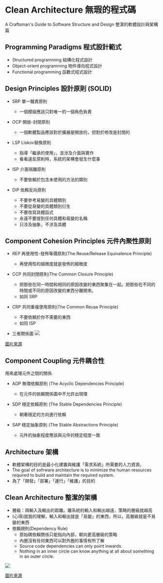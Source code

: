 Clean Architecture 無瑕的程式碼
===

A Craftsman's Guide to Software Structure and Design 整潔的軟體設計與架構篇

Programming Paradigms 程式設計範式
---
* Structured programming 結構化程式設計
* Object-orient programming 物件導向程式設計
* Functional programming 函數式程式設計

Design Principles 設計原則 (SOLID)
---

- SRP 單一職責原則
    * 一個模組應該只對唯一的一個角色負責

- OCP 開放-封閉原則
    * 一個軟體製品應該對於擴展是開放的，但對於修改是封閉的

- LSP Liskov替換原則
    * 指導「繼承的使用」，並涉及介面與實作
    * 看看違反原則時，系統的架構會發生什麼事

- ISP 介面隔離原則
    * 不要依賴於包含未使用的方法的類別

- DIP 依賴反向原則
    * 不要參考易變的具體類別
    * 不要從易變的具體類別衍生
    * 不要改寫具體函式
    * 永遠不要提到任何具體和易變的名稱
    * 只涉及抽象，不涉及具體

Component Cohesion Principles 元件內聚性原則
---

- REP 再使用性-發佈等價原則(The Reuse/Release Equivalence Principle)
    * 再使用性的細微度就是發佈的細微度

- CCP 共同封閉原則(The Common Closure Principle)
    * 把那些在同一時間和相同的原因改變的東西聚集在一起。把那些在不同的時間或不同的原因改變的東西分離開來。
    * 如同 SRP

- CRP 共同重複使用原則(The Common Reuse Principle)
    * 不要依賴於你不需要的東西
    * 如同 ISP

- 三者關係圖
![](https://i.imgur.com/EaB5yX2.png)

[圖片來源](https://medium.com/@f40507777/%E5%85%83%E4%BB%B6%E5%85%A7%E8%81%9A%E6%80%A7-1a1c334fc3f7)

Component Coupling 元件耦合性
---

用來處理元件之間的關係

- ADP 無環依賴原則 (The Acyclic Dependencies Principle)
    * 在元件的依賴關係圖中不允許出現環

- SDP 穩定依賴原則 (The Stable Dependencies Principle)
    * 朝著穩定的方向進行依賴

- SAP 穩定抽象原則 (The Stable Abstractions Principle)
    * 元件的抽象程度應該與元件的穩定程度一致

Architecture 架構
---
* 軟體架構的目的是最小化建置與維護「需求系統」所需要的人力資源。
* The goal of sofrware architecture is to minimize the human resources required to build and maintain the required system.
* 為了「開發」「部署」「運行」「維護」的目的

Clean Architecture 整潔的架構
---
* 層級：與輸入及輸出的距離。離系統的輸入和輸出越遠，策略的層級就越高
* (心得)就我的理解，輸入和輸出就是「易變」的東西，所以，高層級就是不易變的東西
* 依賴規則(Dependency Rule)
    * 原始碼依賴關係只能指向內部，朝向更高層級的策略
    * 內圈沒有任何東西可以對外圈的事情有所了解
    * Source code dependencies can only point inwards. 
    * Nothing in an inner circle can know anything at all about something in an outer circle.

![](https://i.imgur.com/ggI3lom.jpg)

[圖片來源](https://blog.cleancoder.com/uncle-bob/2012/08/13/the-clean-architecture.html)



